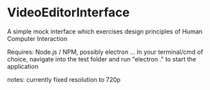 # VideoEditorInterface
A simple mock interface which exercises design principles of Human Computer Interaction

Requires: Node.js / NPM, possibly electron
...
In your terminal/cmd of choice, navigate into the test folder and run "electron ." to start the application

notes: currently fixed resolution to 720p
